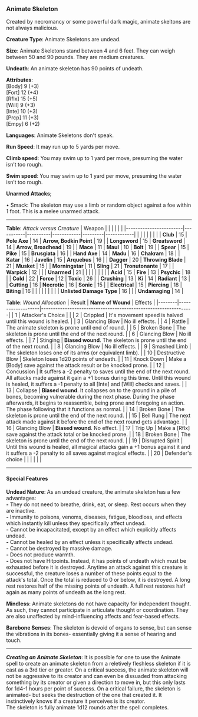 ### Animate Skeleton
Created by necromancy or some powerful dark magic, animate skeltons are not always malicious.

**Creature Type**: Animate Skeletons are undead.

**Size**: Animate Skeletons stand between 4 and 6 feet. They can weigh between 50 and 90 pounds. They are medium creatures.

**Undeath**: An animate skeleton has 90 points of undeath.

**Attributes**:  
[Body] 9 (+3)  
[Fort] 12 (+4)  
[Rflx] 15 (+5)  
[Will] 9 (+3)  
[Inte] 10 (+3)  
[Prcp] 11 (+3)  
[Empy] 6 (+2)  

**Languages**: Animate Skeletons don't speak.

**Run Speed**: It may run up to 5 yards per move.

**Climb speed**: You may swim up to 1 yard per move, presuming the water isn’t too rough.

**Swim speed**: You may swim up to 1 yard per move, presuming the water isn’t too rough.

**Unarmed Attacks**;

 • Smack: The skeleton may use a limb or random object against a foe within 1 foot. This is a melee unarmed attack.

---------------------

**Table**: *Attack versus Creature*
| Weapon                 |          |            |         |            |         |
|------------------------|-----------|----------|------------|---------|------------|
|                            |        |                    |        |                            |         |
| **Club**                   | 15     | **Pole Axe**       | 14     | **Arrow, Bodkin Point**    | 19    |
| **Longsword**              | 15     | **Greatsword**     | 14     | **Arrow, Broadhead**       | 19    |
| **Mace**                   | 11     | **Maul**           | 10     | **Bolt**                   | 19    |
| **Spear**                  | 15     | **Pike**           | 15     | **Brusgiata**              | 16    |
| **Hand Axe**               | 14     | **Madu**           | 16     | **Chakram**                | 18    |
| **Katar**                  | 16     | **Javelin**        | 15     | **Arquebus**               | 16    |
| **Dagger**                 | 20     | **Throwing Blade** | 21     | **Musket**                 | 15    |
| **Morningstar**            | 11     | **Sling**          | 21     | **Tronutonante**           | 17    |
| **Warpick**                | 12     |                    |        | **Unarmed**        | 21    |   |      |
|                            |        |                    |        |
| **Acid**                   | 15     | **Fire**           | 13     | **Psychic**                | 18     |
| **Cold**                   | 22     | **Force**          | 12     | **Toxic**                  | 26     |
| **Crushing**               | 13     | **Ki**             | 14     | **Radiant**                | 13     |
| **Cutting**                | 16     | **Necrotic**       | 16     | **Sonic**                  | 15    |
| **Electrical**             | 15     | **Piercing**       | 18     | **Biting**                 | 16    |
|                            |        |                    |        |                            |            |
| **Unlisted Damage Type**   | 16     |                    |        | **Undamaging**             | 14 |



**Table**: *Wound Allocation*
| Result | **Name of Wound** | Effects                                                        |
|--------|-------------------|----------------------------------------------------------------|
|   1    | Attacker's Choice |                                                                |
|   2    | Crippled          | It's movement speed is halved until this wound is healed.      |
|   3    | Glancing Blow     | No ill effects. |
|   4    | Rattle            | The animate skeleton is prone until end of round. |
|   5    | Broken Bone       | The skeleton is prone until the end of the next round. |
|   6    | Glancing Blow     | No ill effects. |
|   7    | Stinging          | **Biased wound**. The skeleton is prone until the end of the next round. |
|   8    | Glancing Blow     | No ill effects.                                     |
|   9    | Smashed Limb      | The skeleton loses one of its arms (or equivalent limb). |
|   10   | Destructive Blow  | Skeleton loses 1d20 points of undeath. |
|   11   | Knock Down        | Make a [Body] save against the attack result or be knocked prone. |
|   12   | Concussion        | It suffers a -2 penalty to saves until the end of the next round. All attacks made against it gain a +1 bonus during this time. Until this wound is healed, it suffers a -1 penalty to all [Inte] and [Will] checks and saves. |
|   13   | Collapse         | **Biased wound**. It collapses on to the ground in a pile of bones, becoming vulnerable during the next phase. During the phase afterwards, it begins to reassemble, being prone and foregoing an action. The phase following that it functions as normal. |
|   14   | Broken Bone       | The skeleton is prone until the end of the next round. |
|   15   | Bell Rung         | The next attack made against it before the end of the next round gets advantage.  |
|   16   | Glancing Blow     | **Biased wound**. No effect. |
|   17   | Trip Up           | Make a [Rflx] save against the attack total or be knocked prone.                                  |
|   18   | Broken Bone       | The skeleton is prone until the end of the next round. |
|   19   | Disrupted Spirit  | Until this wound is healed, all magical attacks gain a +1 bonus against it and it suffers a -2 penalty to all saves against magical effects. |
|   20   | Defender's choice |                                   |
|        |                                                |                                   |

---------------------

#### Special Features

**Undead Nature**: As an undead creature, the animate skeleton has a few advantages:  
**-** They do not need to breathe, drink, eat, or sleep. Rest occurs when they are inactive.  
**-** Immunity to poisons, venoms, diseases, fatigue, bloodloss, and effects which instantly kill unless they specifically affect undead.  
**-** Cannot be incapacitated, except by an effect which explicitly affects undead.  
**-** Cannot be healed by an effect unless it specifically affects undead.  
**-** Cannot be destroyed by massive damage.  
**-** Does not produce warmth.  
**-** Does not have Hitpoints. Instead, it has points of undeath which must be exhausted before it is destroyed. Anytime an attack against this creature is successful, the creature loses a number of these points equal to the attack's total. Once the total is reduced to 0 or below, it is destroyed. A long rest restores half of the missing points of undeath. A full rest restores half again as many points of undeath as the long rest.

**Mindless**: Animate skeletons do not have capacity for independent thought. As such, they cannot participate in articulate thought or coordination. They are also unaffected by mind-influencing affects and fear-based effects.

**Barebone Senses**: The skeleton is devoid of organs to sense, but can sense the vibrations in its bones- essentially giving it a sense of hearing and touch.

-----

***Creating an Animate Skeleton***: It is possible for one to use the Animate spell to create an animate skeleton from a reletively fleshless skeleton if it is cast as a 3rd tier or greater. On a critical success, the animate skeleton will not be aggressive to its creator and can even be dissuaded from attacking something by its creator or given a direction to move in, but this only lasts for 1d4-1 hours per point of success. On a critical failure, the skeleton is animated- but seeks the destruction of the one that created it. It instinctively knows if a creature it perceives is its creator.  
The skeleton is fully animate 1d12 rounds after the spell completes.
